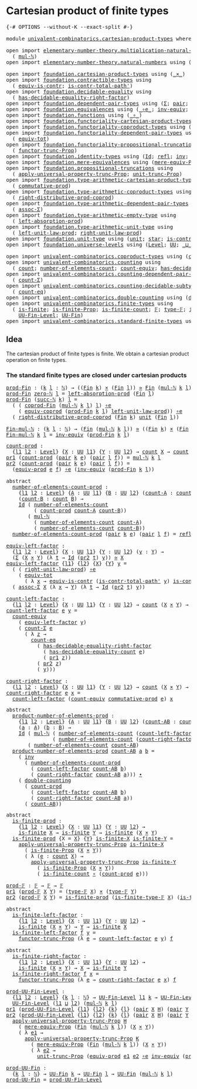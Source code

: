 # Cartesian product of finite types

<pre class="Agda"><a id="46" class="Symbol">{-#</a> <a id="50" class="Keyword">OPTIONS</a> <a id="58" class="Pragma">--without-K</a> <a id="70" class="Pragma">--exact-split</a> <a id="84" class="Symbol">#-}</a>

<a id="89" class="Keyword">module</a> <a id="96" href="univalent-combinatorics.cartesian-product-types.html" class="Module">univalent-combinatorics.cartesian-product-types</a> <a id="144" class="Keyword">where</a>

<a id="151" class="Keyword">open</a> <a id="156" class="Keyword">import</a> <a id="163" href="elementary-number-theory.multiplication-natural-numbers.html" class="Module">elementary-number-theory.multiplication-natural-numbers</a> <a id="219" class="Keyword">using</a>
  <a id="227" class="Symbol">(</a> <a id="229" href="elementary-number-theory.multiplication-natural-numbers.html#1176" class="Function">mul-ℕ</a><a id="234" class="Symbol">)</a>
<a id="236" class="Keyword">open</a> <a id="241" class="Keyword">import</a> <a id="248" href="elementary-number-theory.natural-numbers.html" class="Module">elementary-number-theory.natural-numbers</a> <a id="289" class="Keyword">using</a> <a id="295" class="Symbol">(</a><a id="296" href="elementary-number-theory.natural-numbers.html#1444" class="Datatype">ℕ</a><a id="297" class="Symbol">;</a> <a id="299" href="elementary-number-theory.natural-numbers.html#1465" class="InductiveConstructor">zero-ℕ</a><a id="305" class="Symbol">;</a> <a id="307" href="elementary-number-theory.natural-numbers.html#1478" class="InductiveConstructor">succ-ℕ</a><a id="313" class="Symbol">)</a>

<a id="316" class="Keyword">open</a> <a id="321" class="Keyword">import</a> <a id="328" href="foundation.cartesian-product-types.html" class="Module">foundation.cartesian-product-types</a> <a id="363" class="Keyword">using</a> <a id="369" class="Symbol">(</a><a id="370" href="foundation-core.cartesian-product-types.html#577" class="Function Operator">_×_</a><a id="373" class="Symbol">)</a>
<a id="375" class="Keyword">open</a> <a id="380" class="Keyword">import</a> <a id="387" href="foundation.contractible-types.html" class="Module">foundation.contractible-types</a> <a id="417" class="Keyword">using</a>
  <a id="425" class="Symbol">(</a> <a id="427" href="foundation-core.contractible-types.html#4237" class="Function">equiv-is-contr</a><a id="441" class="Symbol">;</a> <a id="443" href="foundation-core.contractible-types.html#2189" class="Function">is-contr-total-path&#39;</a><a id="463" class="Symbol">)</a>
<a id="465" class="Keyword">open</a> <a id="470" class="Keyword">import</a> <a id="477" href="foundation.decidable-equality.html" class="Module">foundation.decidable-equality</a> <a id="507" class="Keyword">using</a>
  <a id="515" class="Symbol">(</a> <a id="517" href="foundation.decidable-equality.html#3751" class="Function">has-decidable-equality-right-factor</a><a id="552" class="Symbol">)</a>
<a id="554" class="Keyword">open</a> <a id="559" class="Keyword">import</a> <a id="566" href="foundation.dependent-pair-types.html" class="Module">foundation.dependent-pair-types</a> <a id="598" class="Keyword">using</a> <a id="604" class="Symbol">(</a><a id="605" href="foundation-core.dependent-pair-types.html#502" class="Record">Σ</a><a id="606" class="Symbol">;</a> <a id="608" href="foundation-core.dependent-pair-types.html#575" class="InductiveConstructor">pair</a><a id="612" class="Symbol">;</a> <a id="614" href="foundation-core.dependent-pair-types.html#592" class="Field">pr1</a><a id="617" class="Symbol">;</a> <a id="619" href="foundation-core.dependent-pair-types.html#604" class="Field">pr2</a><a id="622" class="Symbol">)</a>
<a id="624" class="Keyword">open</a> <a id="629" class="Keyword">import</a> <a id="636" href="foundation.equivalences.html" class="Module">foundation.equivalences</a> <a id="660" class="Keyword">using</a> <a id="666" class="Symbol">(</a><a id="667" href="foundation-core.equivalences.html#7843" class="Function Operator">_∘e_</a><a id="671" class="Symbol">;</a> <a id="673" href="foundation-core.equivalences.html#5707" class="Function">inv-equiv</a><a id="682" class="Symbol">;</a> <a id="684" href="foundation-core.equivalences.html#1607" class="Function Operator">_≃_</a><a id="687" class="Symbol">)</a>
<a id="689" class="Keyword">open</a> <a id="694" class="Keyword">import</a> <a id="701" href="foundation.functions.html" class="Module">foundation.functions</a> <a id="722" class="Keyword">using</a> <a id="728" class="Symbol">(</a><a id="729" href="foundation-core.functions.html#407" class="Function Operator">_∘_</a><a id="732" class="Symbol">)</a>
<a id="734" class="Keyword">open</a> <a id="739" class="Keyword">import</a> <a id="746" href="foundation.functoriality-cartesian-product-types.html" class="Module">foundation.functoriality-cartesian-product-types</a> <a id="795" class="Keyword">using</a> <a id="801" class="Symbol">(</a><a id="802" href="foundation.functoriality-cartesian-product-types.html#3166" class="Function">equiv-prod</a><a id="812" class="Symbol">)</a>
<a id="814" class="Keyword">open</a> <a id="819" class="Keyword">import</a> <a id="826" href="foundation.functoriality-coproduct-types.html" class="Module">foundation.functoriality-coproduct-types</a> <a id="867" class="Keyword">using</a> <a id="873" class="Symbol">(</a><a id="874" href="foundation.functoriality-coproduct-types.html#4375" class="Function">equiv-coprod</a><a id="886" class="Symbol">)</a>
<a id="888" class="Keyword">open</a> <a id="893" class="Keyword">import</a> <a id="900" href="foundation.functoriality-dependent-pair-types.html" class="Module">foundation.functoriality-dependent-pair-types</a> <a id="946" class="Keyword">using</a>
  <a id="954" class="Symbol">(</a> <a id="956" href="foundation-core.functoriality-dependent-pair-types.html#6804" class="Function">equiv-tot</a><a id="965" class="Symbol">)</a>
<a id="967" class="Keyword">open</a> <a id="972" class="Keyword">import</a> <a id="979" href="foundation.functoriality-propositional-truncation.html" class="Module">foundation.functoriality-propositional-truncation</a> <a id="1029" class="Keyword">using</a>
  <a id="1037" class="Symbol">(</a> <a id="1039" href="foundation.functoriality-propositional-truncation.html#1451" class="Function">functor-trunc-Prop</a><a id="1057" class="Symbol">)</a>
<a id="1059" class="Keyword">open</a> <a id="1064" class="Keyword">import</a> <a id="1071" href="foundation.identity-types.html" class="Module">foundation.identity-types</a> <a id="1097" class="Keyword">using</a> <a id="1103" class="Symbol">(</a><a id="1104" href="foundation-core.identity-types.html#641" class="Datatype">Id</a><a id="1106" class="Symbol">;</a> <a id="1108" href="foundation-core.identity-types.html#694" class="InductiveConstructor">refl</a><a id="1112" class="Symbol">;</a> <a id="1114" href="foundation-core.identity-types.html#1552" class="Function">inv</a><a id="1117" class="Symbol">;</a> <a id="1119" href="foundation-core.identity-types.html#1239" class="Function Operator">_∙_</a><a id="1122" class="Symbol">)</a>
<a id="1124" class="Keyword">open</a> <a id="1129" class="Keyword">import</a> <a id="1136" href="foundation.mere-equivalences.html" class="Module">foundation.mere-equivalences</a> <a id="1165" class="Keyword">using</a> <a id="1171" class="Symbol">(</a><a id="1172" href="foundation.mere-equivalences.html#1292" class="Function">mere-equiv-Prop</a><a id="1187" class="Symbol">)</a>
<a id="1189" class="Keyword">open</a> <a id="1194" class="Keyword">import</a> <a id="1201" href="foundation.propositional-truncations.html" class="Module">foundation.propositional-truncations</a> <a id="1238" class="Keyword">using</a>
  <a id="1246" class="Symbol">(</a> <a id="1248" href="foundation.propositional-truncations.html#5581" class="Function">apply-universal-property-trunc-Prop</a><a id="1283" class="Symbol">;</a> <a id="1285" href="foundation.propositional-truncations.html#2096" class="Function">unit-trunc-Prop</a><a id="1300" class="Symbol">)</a>
<a id="1302" class="Keyword">open</a> <a id="1307" class="Keyword">import</a> <a id="1314" href="foundation.type-arithmetic-cartesian-product-types.html" class="Module">foundation.type-arithmetic-cartesian-product-types</a> <a id="1365" class="Keyword">using</a>
  <a id="1373" class="Symbol">(</a> <a id="1375" href="foundation-core.type-arithmetic-cartesian-product-types.html#2050" class="Function">commutative-prod</a><a id="1391" class="Symbol">)</a>
<a id="1393" class="Keyword">open</a> <a id="1398" class="Keyword">import</a> <a id="1405" href="foundation.type-arithmetic-coproduct-types.html" class="Module">foundation.type-arithmetic-coproduct-types</a> <a id="1448" class="Keyword">using</a>
  <a id="1456" class="Symbol">(</a> <a id="1458" href="foundation.type-arithmetic-coproduct-types.html#8683" class="Function">right-distributive-prod-coprod</a><a id="1488" class="Symbol">)</a>
<a id="1490" class="Keyword">open</a> <a id="1495" class="Keyword">import</a> <a id="1502" href="foundation.type-arithmetic-dependent-pair-types.html" class="Module">foundation.type-arithmetic-dependent-pair-types</a> <a id="1550" class="Keyword">using</a>
  <a id="1558" class="Symbol">(</a> <a id="1560" href="foundation-core.type-arithmetic-dependent-pair-types.html#5662" class="Function">assoc-Σ</a><a id="1567" class="Symbol">)</a>
<a id="1569" class="Keyword">open</a> <a id="1574" class="Keyword">import</a> <a id="1581" href="foundation.type-arithmetic-empty-type.html" class="Module">foundation.type-arithmetic-empty-type</a> <a id="1619" class="Keyword">using</a>
  <a id="1627" class="Symbol">(</a> <a id="1629" href="foundation.type-arithmetic-empty-type.html#4251" class="Function">left-absorption-prod</a><a id="1649" class="Symbol">)</a>
<a id="1651" class="Keyword">open</a> <a id="1656" class="Keyword">import</a> <a id="1663" href="foundation.type-arithmetic-unit-type.html" class="Module">foundation.type-arithmetic-unit-type</a> <a id="1700" class="Keyword">using</a>
  <a id="1708" class="Symbol">(</a> <a id="1710" href="foundation.type-arithmetic-unit-type.html#2932" class="Function">left-unit-law-prod</a><a id="1728" class="Symbol">;</a> <a id="1730" href="foundation.type-arithmetic-unit-type.html#4324" class="Function">right-unit-law-prod</a><a id="1749" class="Symbol">)</a>
<a id="1751" class="Keyword">open</a> <a id="1756" class="Keyword">import</a> <a id="1763" href="foundation.unit-type.html" class="Module">foundation.unit-type</a> <a id="1784" class="Keyword">using</a> <a id="1790" class="Symbol">(</a><a id="1791" href="foundation.unit-type.html#975" class="Datatype">unit</a><a id="1795" class="Symbol">;</a> <a id="1797" href="foundation.unit-type.html#999" class="InductiveConstructor">star</a><a id="1801" class="Symbol">;</a> <a id="1803" href="foundation.unit-type.html#1534" class="Function">is-contr-unit</a><a id="1816" class="Symbol">)</a>
<a id="1818" class="Keyword">open</a> <a id="1823" class="Keyword">import</a> <a id="1830" href="foundation.universe-levels.html" class="Module">foundation.universe-levels</a> <a id="1857" class="Keyword">using</a> <a id="1863" class="Symbol">(</a><a id="1864" href="Agda.Primitive.html#597" class="Postulate">Level</a><a id="1869" class="Symbol">;</a> <a id="1871" href="foundation-core.universe-levels.html#222" class="Primitive">UU</a><a id="1873" class="Symbol">;</a> <a id="1875" href="Agda.Primitive.html#810" class="Primitive Operator">_⊔_</a><a id="1878" class="Symbol">)</a>

<a id="1881" class="Keyword">open</a> <a id="1886" class="Keyword">import</a> <a id="1893" href="univalent-combinatorics.coproduct-types.html" class="Module">univalent-combinatorics.coproduct-types</a> <a id="1933" class="Keyword">using</a> <a id="1939" class="Symbol">(</a><a id="1940" href="univalent-combinatorics.coproduct-types.html#2068" class="Function">coprod-Fin</a><a id="1950" class="Symbol">)</a>
<a id="1952" class="Keyword">open</a> <a id="1957" class="Keyword">import</a> <a id="1964" href="univalent-combinatorics.counting.html" class="Module">univalent-combinatorics.counting</a> <a id="1997" class="Keyword">using</a>
  <a id="2005" class="Symbol">(</a> <a id="2007" href="univalent-combinatorics.counting.html#1746" class="Function">count</a><a id="2012" class="Symbol">;</a> <a id="2014" href="univalent-combinatorics.counting.html#1874" class="Function">number-of-elements-count</a><a id="2038" class="Symbol">;</a> <a id="2040" href="univalent-combinatorics.counting.html#2961" class="Function">count-equiv</a><a id="2051" class="Symbol">;</a> <a id="2053" href="univalent-combinatorics.counting.html#5708" class="Function">has-decidable-equality-count</a><a id="2081" class="Symbol">)</a>
<a id="2083" class="Keyword">open</a> <a id="2088" class="Keyword">import</a> <a id="2095" href="univalent-combinatorics.counting-dependent-pair-types.html" class="Module">univalent-combinatorics.counting-dependent-pair-types</a> <a id="2149" class="Keyword">using</a>
  <a id="2157" class="Symbol">(</a> <a id="2159" href="univalent-combinatorics.counting-dependent-pair-types.html#3953" class="Function">count-Σ</a><a id="2166" class="Symbol">)</a>
<a id="2168" class="Keyword">open</a> <a id="2173" class="Keyword">import</a> <a id="2180" href="univalent-combinatorics.counting-decidable-subtypes.html" class="Module">univalent-combinatorics.counting-decidable-subtypes</a> <a id="2232" class="Keyword">using</a>
  <a id="2240" class="Symbol">(</a> <a id="2242" href="univalent-combinatorics.counting-decidable-subtypes.html#3453" class="Function">count-eq</a><a id="2250" class="Symbol">)</a>
<a id="2252" class="Keyword">open</a> <a id="2257" class="Keyword">import</a> <a id="2264" href="univalent-combinatorics.double-counting.html" class="Module">univalent-combinatorics.double-counting</a> <a id="2304" class="Keyword">using</a> <a id="2310" class="Symbol">(</a><a id="2311" href="univalent-combinatorics.double-counting.html#1097" class="Function">double-counting</a><a id="2326" class="Symbol">)</a>
<a id="2328" class="Keyword">open</a> <a id="2333" class="Keyword">import</a> <a id="2340" href="univalent-combinatorics.finite-types.html" class="Module">univalent-combinatorics.finite-types</a> <a id="2377" class="Keyword">using</a>
  <a id="2385" class="Symbol">(</a> <a id="2387" href="univalent-combinatorics.finite-types.html#3651" class="Function">is-finite</a><a id="2396" class="Symbol">;</a> <a id="2398" href="univalent-combinatorics.finite-types.html#3560" class="Function">is-finite-Prop</a><a id="2412" class="Symbol">;</a> <a id="2414" href="univalent-combinatorics.finite-types.html#3890" class="Function">is-finite-count</a><a id="2429" class="Symbol">;</a> <a id="2431" href="univalent-combinatorics.finite-types.html#4042" class="Function">𝔽</a><a id="2432" class="Symbol">;</a> <a id="2434" href="univalent-combinatorics.finite-types.html#4090" class="Function">type-𝔽</a><a id="2440" class="Symbol">;</a> <a id="2442" href="univalent-combinatorics.finite-types.html#4141" class="Function">is-finite-type-𝔽</a><a id="2458" class="Symbol">;</a>
    <a id="2464" href="univalent-combinatorics.finite-types.html#4556" class="Function">UU-Fin-Level</a><a id="2476" class="Symbol">;</a> <a id="2478" href="univalent-combinatorics.finite-types.html#4997" class="Function">UU-Fin</a><a id="2484" class="Symbol">)</a>
<a id="2486" class="Keyword">open</a> <a id="2491" class="Keyword">import</a> <a id="2498" href="univalent-combinatorics.standard-finite-types.html" class="Module">univalent-combinatorics.standard-finite-types</a> <a id="2544" class="Keyword">using</a> <a id="2550" class="Symbol">(</a><a id="2551" href="univalent-combinatorics.standard-finite-types.html#2072" class="Function">Fin</a><a id="2554" class="Symbol">)</a>
</pre>
## Idea

The cartesian product of finite types is finite. We obtain a cartesian product operation on finite types.

### The standard finite types are closed under cartesian products

<pre class="Agda"><a id="prod-Fin"></a><a id="2748" href="univalent-combinatorics.cartesian-product-types.html#2748" class="Function">prod-Fin</a> <a id="2757" class="Symbol">:</a> <a id="2759" class="Symbol">(</a><a id="2760" href="univalent-combinatorics.cartesian-product-types.html#2760" class="Bound">k</a> <a id="2762" href="univalent-combinatorics.cartesian-product-types.html#2762" class="Bound">l</a> <a id="2764" class="Symbol">:</a> <a id="2766" href="elementary-number-theory.natural-numbers.html#1444" class="Datatype">ℕ</a><a id="2767" class="Symbol">)</a> <a id="2769" class="Symbol">→</a> <a id="2771" class="Symbol">((</a><a id="2773" href="univalent-combinatorics.standard-finite-types.html#2072" class="Function">Fin</a> <a id="2777" href="univalent-combinatorics.cartesian-product-types.html#2760" class="Bound">k</a><a id="2778" class="Symbol">)</a> <a id="2780" href="foundation-core.cartesian-product-types.html#577" class="Function Operator">×</a> <a id="2782" class="Symbol">(</a><a id="2783" href="univalent-combinatorics.standard-finite-types.html#2072" class="Function">Fin</a> <a id="2787" href="univalent-combinatorics.cartesian-product-types.html#2762" class="Bound">l</a><a id="2788" class="Symbol">))</a> <a id="2791" href="foundation-core.equivalences.html#1607" class="Function Operator">≃</a> <a id="2793" href="univalent-combinatorics.standard-finite-types.html#2072" class="Function">Fin</a> <a id="2797" class="Symbol">(</a><a id="2798" href="elementary-number-theory.multiplication-natural-numbers.html#1176" class="Function">mul-ℕ</a> <a id="2804" href="univalent-combinatorics.cartesian-product-types.html#2760" class="Bound">k</a> <a id="2806" href="univalent-combinatorics.cartesian-product-types.html#2762" class="Bound">l</a><a id="2807" class="Symbol">)</a>
<a id="2809" href="univalent-combinatorics.cartesian-product-types.html#2748" class="Function">prod-Fin</a> <a id="2818" href="elementary-number-theory.natural-numbers.html#1465" class="InductiveConstructor">zero-ℕ</a> <a id="2825" href="univalent-combinatorics.cartesian-product-types.html#2825" class="Bound">l</a> <a id="2827" class="Symbol">=</a> <a id="2829" href="foundation.type-arithmetic-empty-type.html#4251" class="Function">left-absorption-prod</a> <a id="2850" class="Symbol">(</a><a id="2851" href="univalent-combinatorics.standard-finite-types.html#2072" class="Function">Fin</a> <a id="2855" href="univalent-combinatorics.cartesian-product-types.html#2825" class="Bound">l</a><a id="2856" class="Symbol">)</a>
<a id="2858" href="univalent-combinatorics.cartesian-product-types.html#2748" class="Function">prod-Fin</a> <a id="2867" class="Symbol">(</a><a id="2868" href="elementary-number-theory.natural-numbers.html#1478" class="InductiveConstructor">succ-ℕ</a> <a id="2875" href="univalent-combinatorics.cartesian-product-types.html#2875" class="Bound">k</a><a id="2876" class="Symbol">)</a> <a id="2878" href="univalent-combinatorics.cartesian-product-types.html#2878" class="Bound">l</a> <a id="2880" class="Symbol">=</a>
  <a id="2884" class="Symbol">(</a> <a id="2886" class="Symbol">(</a> <a id="2888" href="univalent-combinatorics.coproduct-types.html#2068" class="Function">coprod-Fin</a> <a id="2899" class="Symbol">(</a><a id="2900" href="elementary-number-theory.multiplication-natural-numbers.html#1176" class="Function">mul-ℕ</a> <a id="2906" href="univalent-combinatorics.cartesian-product-types.html#2875" class="Bound">k</a> <a id="2908" href="univalent-combinatorics.cartesian-product-types.html#2878" class="Bound">l</a><a id="2909" class="Symbol">)</a> <a id="2911" href="univalent-combinatorics.cartesian-product-types.html#2878" class="Bound">l</a><a id="2912" class="Symbol">)</a> <a id="2914" href="foundation-core.equivalences.html#7843" class="Function Operator">∘e</a>
    <a id="2921" class="Symbol">(</a> <a id="2923" href="foundation.functoriality-coproduct-types.html#4375" class="Function">equiv-coprod</a> <a id="2936" class="Symbol">(</a><a id="2937" href="univalent-combinatorics.cartesian-product-types.html#2748" class="Function">prod-Fin</a> <a id="2946" href="univalent-combinatorics.cartesian-product-types.html#2875" class="Bound">k</a> <a id="2948" href="univalent-combinatorics.cartesian-product-types.html#2878" class="Bound">l</a><a id="2949" class="Symbol">)</a> <a id="2951" href="foundation.type-arithmetic-unit-type.html#2932" class="Function">left-unit-law-prod</a><a id="2969" class="Symbol">))</a> <a id="2972" href="foundation-core.equivalences.html#7843" class="Function Operator">∘e</a>
  <a id="2977" class="Symbol">(</a> <a id="2979" href="foundation.type-arithmetic-coproduct-types.html#8683" class="Function">right-distributive-prod-coprod</a> <a id="3010" class="Symbol">(</a><a id="3011" href="univalent-combinatorics.standard-finite-types.html#2072" class="Function">Fin</a> <a id="3015" href="univalent-combinatorics.cartesian-product-types.html#2875" class="Bound">k</a><a id="3016" class="Symbol">)</a> <a id="3018" href="foundation.unit-type.html#975" class="Datatype">unit</a> <a id="3023" class="Symbol">(</a><a id="3024" href="univalent-combinatorics.standard-finite-types.html#2072" class="Function">Fin</a> <a id="3028" href="univalent-combinatorics.cartesian-product-types.html#2878" class="Bound">l</a><a id="3029" class="Symbol">))</a>

<a id="Fin-mul-ℕ"></a><a id="3033" href="univalent-combinatorics.cartesian-product-types.html#3033" class="Function">Fin-mul-ℕ</a> <a id="3043" class="Symbol">:</a> <a id="3045" class="Symbol">(</a><a id="3046" href="univalent-combinatorics.cartesian-product-types.html#3046" class="Bound">k</a> <a id="3048" href="univalent-combinatorics.cartesian-product-types.html#3048" class="Bound">l</a> <a id="3050" class="Symbol">:</a> <a id="3052" href="elementary-number-theory.natural-numbers.html#1444" class="Datatype">ℕ</a><a id="3053" class="Symbol">)</a> <a id="3055" class="Symbol">→</a> <a id="3057" class="Symbol">(</a><a id="3058" href="univalent-combinatorics.standard-finite-types.html#2072" class="Function">Fin</a> <a id="3062" class="Symbol">(</a><a id="3063" href="elementary-number-theory.multiplication-natural-numbers.html#1176" class="Function">mul-ℕ</a> <a id="3069" href="univalent-combinatorics.cartesian-product-types.html#3046" class="Bound">k</a> <a id="3071" href="univalent-combinatorics.cartesian-product-types.html#3048" class="Bound">l</a><a id="3072" class="Symbol">))</a> <a id="3075" href="foundation-core.equivalences.html#1607" class="Function Operator">≃</a> <a id="3077" class="Symbol">((</a><a id="3079" href="univalent-combinatorics.standard-finite-types.html#2072" class="Function">Fin</a> <a id="3083" href="univalent-combinatorics.cartesian-product-types.html#3046" class="Bound">k</a><a id="3084" class="Symbol">)</a> <a id="3086" href="foundation-core.cartesian-product-types.html#577" class="Function Operator">×</a> <a id="3088" class="Symbol">(</a><a id="3089" href="univalent-combinatorics.standard-finite-types.html#2072" class="Function">Fin</a> <a id="3093" href="univalent-combinatorics.cartesian-product-types.html#3048" class="Bound">l</a><a id="3094" class="Symbol">))</a>
<a id="3097" href="univalent-combinatorics.cartesian-product-types.html#3033" class="Function">Fin-mul-ℕ</a> <a id="3107" href="univalent-combinatorics.cartesian-product-types.html#3107" class="Bound">k</a> <a id="3109" href="univalent-combinatorics.cartesian-product-types.html#3109" class="Bound">l</a> <a id="3111" class="Symbol">=</a> <a id="3113" href="foundation-core.equivalences.html#5707" class="Function">inv-equiv</a> <a id="3123" class="Symbol">(</a><a id="3124" href="univalent-combinatorics.cartesian-product-types.html#2748" class="Function">prod-Fin</a> <a id="3133" href="univalent-combinatorics.cartesian-product-types.html#3107" class="Bound">k</a> <a id="3135" href="univalent-combinatorics.cartesian-product-types.html#3109" class="Bound">l</a><a id="3136" class="Symbol">)</a>
</pre>
<pre class="Agda"><a id="count-prod"></a><a id="3151" href="univalent-combinatorics.cartesian-product-types.html#3151" class="Function">count-prod</a> <a id="3162" class="Symbol">:</a>
  <a id="3166" class="Symbol">{</a><a id="3167" href="univalent-combinatorics.cartesian-product-types.html#3167" class="Bound">l1</a> <a id="3170" href="univalent-combinatorics.cartesian-product-types.html#3170" class="Bound">l2</a> <a id="3173" class="Symbol">:</a> <a id="3175" href="Agda.Primitive.html#597" class="Postulate">Level</a><a id="3180" class="Symbol">}</a> <a id="3182" class="Symbol">{</a><a id="3183" href="univalent-combinatorics.cartesian-product-types.html#3183" class="Bound">X</a> <a id="3185" class="Symbol">:</a> <a id="3187" href="foundation-core.universe-levels.html#222" class="Primitive">UU</a> <a id="3190" href="univalent-combinatorics.cartesian-product-types.html#3167" class="Bound">l1</a><a id="3192" class="Symbol">}</a> <a id="3194" class="Symbol">{</a><a id="3195" href="univalent-combinatorics.cartesian-product-types.html#3195" class="Bound">Y</a> <a id="3197" class="Symbol">:</a> <a id="3199" href="foundation-core.universe-levels.html#222" class="Primitive">UU</a> <a id="3202" href="univalent-combinatorics.cartesian-product-types.html#3170" class="Bound">l2</a><a id="3204" class="Symbol">}</a> <a id="3206" class="Symbol">→</a> <a id="3208" href="univalent-combinatorics.counting.html#1746" class="Function">count</a> <a id="3214" href="univalent-combinatorics.cartesian-product-types.html#3183" class="Bound">X</a> <a id="3216" class="Symbol">→</a> <a id="3218" href="univalent-combinatorics.counting.html#1746" class="Function">count</a> <a id="3224" href="univalent-combinatorics.cartesian-product-types.html#3195" class="Bound">Y</a> <a id="3226" class="Symbol">→</a> <a id="3228" href="univalent-combinatorics.counting.html#1746" class="Function">count</a> <a id="3234" class="Symbol">(</a><a id="3235" href="univalent-combinatorics.cartesian-product-types.html#3183" class="Bound">X</a> <a id="3237" href="foundation-core.cartesian-product-types.html#577" class="Function Operator">×</a> <a id="3239" href="univalent-combinatorics.cartesian-product-types.html#3195" class="Bound">Y</a><a id="3240" class="Symbol">)</a>
<a id="3242" href="foundation-core.dependent-pair-types.html#592" class="Field">pr1</a> <a id="3246" class="Symbol">(</a><a id="3247" href="univalent-combinatorics.cartesian-product-types.html#3151" class="Function">count-prod</a> <a id="3258" class="Symbol">(</a><a id="3259" href="foundation-core.dependent-pair-types.html#575" class="InductiveConstructor">pair</a> <a id="3264" href="univalent-combinatorics.cartesian-product-types.html#3264" class="Bound">k</a> <a id="3266" href="univalent-combinatorics.cartesian-product-types.html#3266" class="Bound">e</a><a id="3267" class="Symbol">)</a> <a id="3269" class="Symbol">(</a><a id="3270" href="foundation-core.dependent-pair-types.html#575" class="InductiveConstructor">pair</a> <a id="3275" href="univalent-combinatorics.cartesian-product-types.html#3275" class="Bound">l</a> <a id="3277" href="univalent-combinatorics.cartesian-product-types.html#3277" class="Bound">f</a><a id="3278" class="Symbol">))</a> <a id="3281" class="Symbol">=</a> <a id="3283" href="elementary-number-theory.multiplication-natural-numbers.html#1176" class="Function">mul-ℕ</a> <a id="3289" href="univalent-combinatorics.cartesian-product-types.html#3264" class="Bound">k</a> <a id="3291" href="univalent-combinatorics.cartesian-product-types.html#3275" class="Bound">l</a>
<a id="3293" href="foundation-core.dependent-pair-types.html#604" class="Field">pr2</a> <a id="3297" class="Symbol">(</a><a id="3298" href="univalent-combinatorics.cartesian-product-types.html#3151" class="Function">count-prod</a> <a id="3309" class="Symbol">(</a><a id="3310" href="foundation-core.dependent-pair-types.html#575" class="InductiveConstructor">pair</a> <a id="3315" href="univalent-combinatorics.cartesian-product-types.html#3315" class="Bound">k</a> <a id="3317" href="univalent-combinatorics.cartesian-product-types.html#3317" class="Bound">e</a><a id="3318" class="Symbol">)</a> <a id="3320" class="Symbol">(</a><a id="3321" href="foundation-core.dependent-pair-types.html#575" class="InductiveConstructor">pair</a> <a id="3326" href="univalent-combinatorics.cartesian-product-types.html#3326" class="Bound">l</a> <a id="3328" href="univalent-combinatorics.cartesian-product-types.html#3328" class="Bound">f</a><a id="3329" class="Symbol">))</a> <a id="3332" class="Symbol">=</a>
  <a id="3336" class="Symbol">(</a><a id="3337" href="foundation.functoriality-cartesian-product-types.html#3166" class="Function">equiv-prod</a> <a id="3348" href="univalent-combinatorics.cartesian-product-types.html#3317" class="Bound">e</a> <a id="3350" href="univalent-combinatorics.cartesian-product-types.html#3328" class="Bound">f</a><a id="3351" class="Symbol">)</a> <a id="3353" href="foundation-core.equivalences.html#7843" class="Function Operator">∘e</a> <a id="3356" class="Symbol">(</a><a id="3357" href="foundation-core.equivalences.html#5707" class="Function">inv-equiv</a> <a id="3367" class="Symbol">(</a><a id="3368" href="univalent-combinatorics.cartesian-product-types.html#2748" class="Function">prod-Fin</a> <a id="3377" href="univalent-combinatorics.cartesian-product-types.html#3315" class="Bound">k</a> <a id="3379" href="univalent-combinatorics.cartesian-product-types.html#3326" class="Bound">l</a><a id="3380" class="Symbol">))</a>

<a id="3384" class="Keyword">abstract</a>
  <a id="number-of-elements-count-prod"></a><a id="3395" href="univalent-combinatorics.cartesian-product-types.html#3395" class="Function">number-of-elements-count-prod</a> <a id="3425" class="Symbol">:</a>
    <a id="3431" class="Symbol">{</a><a id="3432" href="univalent-combinatorics.cartesian-product-types.html#3432" class="Bound">l1</a> <a id="3435" href="univalent-combinatorics.cartesian-product-types.html#3435" class="Bound">l2</a> <a id="3438" class="Symbol">:</a> <a id="3440" href="Agda.Primitive.html#597" class="Postulate">Level</a><a id="3445" class="Symbol">}</a> <a id="3447" class="Symbol">{</a><a id="3448" href="univalent-combinatorics.cartesian-product-types.html#3448" class="Bound">A</a> <a id="3450" class="Symbol">:</a> <a id="3452" href="foundation-core.universe-levels.html#222" class="Primitive">UU</a> <a id="3455" href="univalent-combinatorics.cartesian-product-types.html#3432" class="Bound">l1</a><a id="3457" class="Symbol">}</a> <a id="3459" class="Symbol">{</a><a id="3460" href="univalent-combinatorics.cartesian-product-types.html#3460" class="Bound">B</a> <a id="3462" class="Symbol">:</a> <a id="3464" href="foundation-core.universe-levels.html#222" class="Primitive">UU</a> <a id="3467" href="univalent-combinatorics.cartesian-product-types.html#3435" class="Bound">l2</a><a id="3469" class="Symbol">}</a> <a id="3471" class="Symbol">(</a><a id="3472" href="univalent-combinatorics.cartesian-product-types.html#3472" class="Bound">count-A</a> <a id="3480" class="Symbol">:</a> <a id="3482" href="univalent-combinatorics.counting.html#1746" class="Function">count</a> <a id="3488" href="univalent-combinatorics.cartesian-product-types.html#3448" class="Bound">A</a><a id="3489" class="Symbol">)</a>
    <a id="3495" class="Symbol">(</a><a id="3496" href="univalent-combinatorics.cartesian-product-types.html#3496" class="Bound">count-B</a> <a id="3504" class="Symbol">:</a> <a id="3506" href="univalent-combinatorics.counting.html#1746" class="Function">count</a> <a id="3512" href="univalent-combinatorics.cartesian-product-types.html#3460" class="Bound">B</a><a id="3513" class="Symbol">)</a> <a id="3515" class="Symbol">→</a>
    <a id="3521" href="foundation-core.identity-types.html#641" class="Datatype">Id</a> <a id="3524" class="Symbol">(</a> <a id="3526" href="univalent-combinatorics.counting.html#1874" class="Function">number-of-elements-count</a>
         <a id="3560" class="Symbol">(</a> <a id="3562" href="univalent-combinatorics.cartesian-product-types.html#3151" class="Function">count-prod</a> <a id="3573" href="univalent-combinatorics.cartesian-product-types.html#3472" class="Bound">count-A</a> <a id="3581" href="univalent-combinatorics.cartesian-product-types.html#3496" class="Bound">count-B</a><a id="3588" class="Symbol">))</a>
       <a id="3598" class="Symbol">(</a> <a id="3600" href="elementary-number-theory.multiplication-natural-numbers.html#1176" class="Function">mul-ℕ</a>
         <a id="3615" class="Symbol">(</a> <a id="3617" href="univalent-combinatorics.counting.html#1874" class="Function">number-of-elements-count</a> <a id="3642" href="univalent-combinatorics.cartesian-product-types.html#3472" class="Bound">count-A</a><a id="3649" class="Symbol">)</a>
         <a id="3660" class="Symbol">(</a> <a id="3662" href="univalent-combinatorics.counting.html#1874" class="Function">number-of-elements-count</a> <a id="3687" href="univalent-combinatorics.cartesian-product-types.html#3496" class="Bound">count-B</a><a id="3694" class="Symbol">))</a>
  <a id="3699" href="univalent-combinatorics.cartesian-product-types.html#3395" class="Function">number-of-elements-count-prod</a> <a id="3729" class="Symbol">(</a><a id="3730" href="foundation-core.dependent-pair-types.html#575" class="InductiveConstructor">pair</a> <a id="3735" href="univalent-combinatorics.cartesian-product-types.html#3735" class="Bound">k</a> <a id="3737" href="univalent-combinatorics.cartesian-product-types.html#3737" class="Bound">e</a><a id="3738" class="Symbol">)</a> <a id="3740" class="Symbol">(</a><a id="3741" href="foundation-core.dependent-pair-types.html#575" class="InductiveConstructor">pair</a> <a id="3746" href="univalent-combinatorics.cartesian-product-types.html#3746" class="Bound">l</a> <a id="3748" href="univalent-combinatorics.cartesian-product-types.html#3748" class="Bound">f</a><a id="3749" class="Symbol">)</a> <a id="3751" class="Symbol">=</a> <a id="3753" href="foundation-core.identity-types.html#694" class="InductiveConstructor">refl</a>

<a id="equiv-left-factor"></a><a id="3759" href="univalent-combinatorics.cartesian-product-types.html#3759" class="Function">equiv-left-factor</a> <a id="3777" class="Symbol">:</a>
  <a id="3781" class="Symbol">{</a><a id="3782" href="univalent-combinatorics.cartesian-product-types.html#3782" class="Bound">l1</a> <a id="3785" href="univalent-combinatorics.cartesian-product-types.html#3785" class="Bound">l2</a> <a id="3788" class="Symbol">:</a> <a id="3790" href="Agda.Primitive.html#597" class="Postulate">Level</a><a id="3795" class="Symbol">}</a> <a id="3797" class="Symbol">{</a><a id="3798" href="univalent-combinatorics.cartesian-product-types.html#3798" class="Bound">X</a> <a id="3800" class="Symbol">:</a> <a id="3802" href="foundation-core.universe-levels.html#222" class="Primitive">UU</a> <a id="3805" href="univalent-combinatorics.cartesian-product-types.html#3782" class="Bound">l1</a><a id="3807" class="Symbol">}</a> <a id="3809" class="Symbol">{</a><a id="3810" href="univalent-combinatorics.cartesian-product-types.html#3810" class="Bound">Y</a> <a id="3812" class="Symbol">:</a> <a id="3814" href="foundation-core.universe-levels.html#222" class="Primitive">UU</a> <a id="3817" href="univalent-combinatorics.cartesian-product-types.html#3785" class="Bound">l2</a><a id="3819" class="Symbol">}</a> <a id="3821" class="Symbol">(</a><a id="3822" href="univalent-combinatorics.cartesian-product-types.html#3822" class="Bound">y</a> <a id="3824" class="Symbol">:</a> <a id="3826" href="univalent-combinatorics.cartesian-product-types.html#3810" class="Bound">Y</a><a id="3827" class="Symbol">)</a> <a id="3829" class="Symbol">→</a>
  <a id="3833" class="Symbol">(</a><a id="3834" href="foundation-core.dependent-pair-types.html#502" class="Record">Σ</a> <a id="3836" class="Symbol">(</a><a id="3837" href="univalent-combinatorics.cartesian-product-types.html#3798" class="Bound">X</a> <a id="3839" href="foundation-core.cartesian-product-types.html#577" class="Function Operator">×</a> <a id="3841" href="univalent-combinatorics.cartesian-product-types.html#3810" class="Bound">Y</a><a id="3842" class="Symbol">)</a> <a id="3844" class="Symbol">(λ</a> <a id="3847" href="univalent-combinatorics.cartesian-product-types.html#3847" class="Bound">t</a> <a id="3849" class="Symbol">→</a> <a id="3851" href="foundation-core.identity-types.html#641" class="Datatype">Id</a> <a id="3854" class="Symbol">(</a><a id="3855" href="foundation-core.dependent-pair-types.html#604" class="Field">pr2</a> <a id="3859" href="univalent-combinatorics.cartesian-product-types.html#3847" class="Bound">t</a><a id="3860" class="Symbol">)</a> <a id="3862" href="univalent-combinatorics.cartesian-product-types.html#3822" class="Bound">y</a><a id="3863" class="Symbol">))</a> <a id="3866" href="foundation-core.equivalences.html#1607" class="Function Operator">≃</a> <a id="3868" href="univalent-combinatorics.cartesian-product-types.html#3798" class="Bound">X</a>
<a id="3870" href="univalent-combinatorics.cartesian-product-types.html#3759" class="Function">equiv-left-factor</a> <a id="3888" class="Symbol">{</a><a id="3889" href="univalent-combinatorics.cartesian-product-types.html#3889" class="Bound">l1</a><a id="3891" class="Symbol">}</a> <a id="3893" class="Symbol">{</a><a id="3894" href="univalent-combinatorics.cartesian-product-types.html#3894" class="Bound">l2</a><a id="3896" class="Symbol">}</a> <a id="3898" class="Symbol">{</a><a id="3899" href="univalent-combinatorics.cartesian-product-types.html#3899" class="Bound">X</a><a id="3900" class="Symbol">}</a> <a id="3902" class="Symbol">{</a><a id="3903" href="univalent-combinatorics.cartesian-product-types.html#3903" class="Bound">Y</a><a id="3904" class="Symbol">}</a> <a id="3906" href="univalent-combinatorics.cartesian-product-types.html#3906" class="Bound">y</a> <a id="3908" class="Symbol">=</a>
  <a id="3912" class="Symbol">(</a> <a id="3914" class="Symbol">(</a> <a id="3916" href="foundation.type-arithmetic-unit-type.html#4324" class="Function">right-unit-law-prod</a><a id="3935" class="Symbol">)</a> <a id="3937" href="foundation-core.equivalences.html#7843" class="Function Operator">∘e</a>
    <a id="3944" class="Symbol">(</a> <a id="3946" href="foundation-core.functoriality-dependent-pair-types.html#6804" class="Function">equiv-tot</a>
      <a id="3962" class="Symbol">(</a> <a id="3964" class="Symbol">λ</a> <a id="3966" href="univalent-combinatorics.cartesian-product-types.html#3966" class="Bound">x</a> <a id="3968" class="Symbol">→</a> <a id="3970" href="foundation-core.contractible-types.html#4237" class="Function">equiv-is-contr</a> <a id="3985" class="Symbol">(</a><a id="3986" href="foundation-core.contractible-types.html#2189" class="Function">is-contr-total-path&#39;</a> <a id="4007" href="univalent-combinatorics.cartesian-product-types.html#3906" class="Bound">y</a><a id="4008" class="Symbol">)</a> <a id="4010" href="foundation.unit-type.html#1534" class="Function">is-contr-unit</a><a id="4023" class="Symbol">)))</a> <a id="4027" href="foundation-core.equivalences.html#7843" class="Function Operator">∘e</a>
  <a id="4032" class="Symbol">(</a> <a id="4034" href="foundation-core.type-arithmetic-dependent-pair-types.html#5662" class="Function">assoc-Σ</a> <a id="4042" href="univalent-combinatorics.cartesian-product-types.html#3899" class="Bound">X</a> <a id="4044" class="Symbol">(λ</a> <a id="4047" href="univalent-combinatorics.cartesian-product-types.html#4047" class="Bound">x</a> <a id="4049" class="Symbol">→</a> <a id="4051" href="univalent-combinatorics.cartesian-product-types.html#3903" class="Bound">Y</a><a id="4052" class="Symbol">)</a> <a id="4054" class="Symbol">(λ</a> <a id="4057" href="univalent-combinatorics.cartesian-product-types.html#4057" class="Bound">t</a> <a id="4059" class="Symbol">→</a> <a id="4061" href="foundation-core.identity-types.html#641" class="Datatype">Id</a> <a id="4064" class="Symbol">(</a><a id="4065" href="foundation-core.dependent-pair-types.html#604" class="Field">pr2</a> <a id="4069" href="univalent-combinatorics.cartesian-product-types.html#4057" class="Bound">t</a><a id="4070" class="Symbol">)</a> <a id="4072" href="univalent-combinatorics.cartesian-product-types.html#3906" class="Bound">y</a><a id="4073" class="Symbol">))</a>

<a id="count-left-factor"></a><a id="4077" href="univalent-combinatorics.cartesian-product-types.html#4077" class="Function">count-left-factor</a> <a id="4095" class="Symbol">:</a>
  <a id="4099" class="Symbol">{</a><a id="4100" href="univalent-combinatorics.cartesian-product-types.html#4100" class="Bound">l1</a> <a id="4103" href="univalent-combinatorics.cartesian-product-types.html#4103" class="Bound">l2</a> <a id="4106" class="Symbol">:</a> <a id="4108" href="Agda.Primitive.html#597" class="Postulate">Level</a><a id="4113" class="Symbol">}</a> <a id="4115" class="Symbol">{</a><a id="4116" href="univalent-combinatorics.cartesian-product-types.html#4116" class="Bound">X</a> <a id="4118" class="Symbol">:</a> <a id="4120" href="foundation-core.universe-levels.html#222" class="Primitive">UU</a> <a id="4123" href="univalent-combinatorics.cartesian-product-types.html#4100" class="Bound">l1</a><a id="4125" class="Symbol">}</a> <a id="4127" class="Symbol">{</a><a id="4128" href="univalent-combinatorics.cartesian-product-types.html#4128" class="Bound">Y</a> <a id="4130" class="Symbol">:</a> <a id="4132" href="foundation-core.universe-levels.html#222" class="Primitive">UU</a> <a id="4135" href="univalent-combinatorics.cartesian-product-types.html#4103" class="Bound">l2</a><a id="4137" class="Symbol">}</a> <a id="4139" class="Symbol">→</a> <a id="4141" href="univalent-combinatorics.counting.html#1746" class="Function">count</a> <a id="4147" class="Symbol">(</a><a id="4148" href="univalent-combinatorics.cartesian-product-types.html#4116" class="Bound">X</a> <a id="4150" href="foundation-core.cartesian-product-types.html#577" class="Function Operator">×</a> <a id="4152" href="univalent-combinatorics.cartesian-product-types.html#4128" class="Bound">Y</a><a id="4153" class="Symbol">)</a> <a id="4155" class="Symbol">→</a> <a id="4157" href="univalent-combinatorics.cartesian-product-types.html#4128" class="Bound">Y</a> <a id="4159" class="Symbol">→</a> <a id="4161" href="univalent-combinatorics.counting.html#1746" class="Function">count</a> <a id="4167" href="univalent-combinatorics.cartesian-product-types.html#4116" class="Bound">X</a>
<a id="4169" href="univalent-combinatorics.cartesian-product-types.html#4077" class="Function">count-left-factor</a> <a id="4187" href="univalent-combinatorics.cartesian-product-types.html#4187" class="Bound">e</a> <a id="4189" href="univalent-combinatorics.cartesian-product-types.html#4189" class="Bound">y</a> <a id="4191" class="Symbol">=</a>
  <a id="4195" href="univalent-combinatorics.counting.html#2961" class="Function">count-equiv</a>
    <a id="4211" class="Symbol">(</a> <a id="4213" href="univalent-combinatorics.cartesian-product-types.html#3759" class="Function">equiv-left-factor</a> <a id="4231" href="univalent-combinatorics.cartesian-product-types.html#4189" class="Bound">y</a><a id="4232" class="Symbol">)</a>
    <a id="4238" class="Symbol">(</a> <a id="4240" href="univalent-combinatorics.counting-dependent-pair-types.html#3953" class="Function">count-Σ</a> <a id="4248" href="univalent-combinatorics.cartesian-product-types.html#4187" class="Bound">e</a>
      <a id="4256" class="Symbol">(</a> <a id="4258" class="Symbol">λ</a> <a id="4260" href="univalent-combinatorics.cartesian-product-types.html#4260" class="Bound">z</a> <a id="4262" class="Symbol">→</a>
        <a id="4272" href="univalent-combinatorics.counting-decidable-subtypes.html#3453" class="Function">count-eq</a>
          <a id="4291" class="Symbol">(</a> <a id="4293" href="foundation.decidable-equality.html#3751" class="Function">has-decidable-equality-right-factor</a>
            <a id="4341" class="Symbol">(</a> <a id="4343" href="univalent-combinatorics.counting.html#5708" class="Function">has-decidable-equality-count</a> <a id="4372" href="univalent-combinatorics.cartesian-product-types.html#4187" class="Bound">e</a><a id="4373" class="Symbol">)</a>
            <a id="4387" class="Symbol">(</a> <a id="4389" href="foundation-core.dependent-pair-types.html#592" class="Field">pr1</a> <a id="4393" href="univalent-combinatorics.cartesian-product-types.html#4260" class="Bound">z</a><a id="4394" class="Symbol">))</a>
          <a id="4407" class="Symbol">(</a> <a id="4409" href="foundation-core.dependent-pair-types.html#604" class="Field">pr2</a> <a id="4413" href="univalent-combinatorics.cartesian-product-types.html#4260" class="Bound">z</a><a id="4414" class="Symbol">)</a>
          <a id="4426" class="Symbol">(</a> <a id="4428" href="univalent-combinatorics.cartesian-product-types.html#4189" class="Bound">y</a><a id="4429" class="Symbol">)))</a>

<a id="count-right-factor"></a><a id="4434" href="univalent-combinatorics.cartesian-product-types.html#4434" class="Function">count-right-factor</a> <a id="4453" class="Symbol">:</a>
  <a id="4457" class="Symbol">{</a><a id="4458" href="univalent-combinatorics.cartesian-product-types.html#4458" class="Bound">l1</a> <a id="4461" href="univalent-combinatorics.cartesian-product-types.html#4461" class="Bound">l2</a> <a id="4464" class="Symbol">:</a> <a id="4466" href="Agda.Primitive.html#597" class="Postulate">Level</a><a id="4471" class="Symbol">}</a> <a id="4473" class="Symbol">{</a><a id="4474" href="univalent-combinatorics.cartesian-product-types.html#4474" class="Bound">X</a> <a id="4476" class="Symbol">:</a> <a id="4478" href="foundation-core.universe-levels.html#222" class="Primitive">UU</a> <a id="4481" href="univalent-combinatorics.cartesian-product-types.html#4458" class="Bound">l1</a><a id="4483" class="Symbol">}</a> <a id="4485" class="Symbol">{</a><a id="4486" href="univalent-combinatorics.cartesian-product-types.html#4486" class="Bound">Y</a> <a id="4488" class="Symbol">:</a> <a id="4490" href="foundation-core.universe-levels.html#222" class="Primitive">UU</a> <a id="4493" href="univalent-combinatorics.cartesian-product-types.html#4461" class="Bound">l2</a><a id="4495" class="Symbol">}</a> <a id="4497" class="Symbol">→</a> <a id="4499" href="univalent-combinatorics.counting.html#1746" class="Function">count</a> <a id="4505" class="Symbol">(</a><a id="4506" href="univalent-combinatorics.cartesian-product-types.html#4474" class="Bound">X</a> <a id="4508" href="foundation-core.cartesian-product-types.html#577" class="Function Operator">×</a> <a id="4510" href="univalent-combinatorics.cartesian-product-types.html#4486" class="Bound">Y</a><a id="4511" class="Symbol">)</a> <a id="4513" class="Symbol">→</a> <a id="4515" href="univalent-combinatorics.cartesian-product-types.html#4474" class="Bound">X</a> <a id="4517" class="Symbol">→</a> <a id="4519" href="univalent-combinatorics.counting.html#1746" class="Function">count</a> <a id="4525" href="univalent-combinatorics.cartesian-product-types.html#4486" class="Bound">Y</a>
<a id="4527" href="univalent-combinatorics.cartesian-product-types.html#4434" class="Function">count-right-factor</a> <a id="4546" href="univalent-combinatorics.cartesian-product-types.html#4546" class="Bound">e</a> <a id="4548" href="univalent-combinatorics.cartesian-product-types.html#4548" class="Bound">x</a> <a id="4550" class="Symbol">=</a>
  <a id="4554" href="univalent-combinatorics.cartesian-product-types.html#4077" class="Function">count-left-factor</a> <a id="4572" class="Symbol">(</a><a id="4573" href="univalent-combinatorics.counting.html#2961" class="Function">count-equiv</a> <a id="4585" href="foundation-core.type-arithmetic-cartesian-product-types.html#2050" class="Function">commutative-prod</a> <a id="4602" href="univalent-combinatorics.cartesian-product-types.html#4546" class="Bound">e</a><a id="4603" class="Symbol">)</a> <a id="4605" href="univalent-combinatorics.cartesian-product-types.html#4548" class="Bound">x</a>
</pre>
<pre class="Agda"><a id="4620" class="Keyword">abstract</a>
  <a id="product-number-of-elements-prod"></a><a id="4631" href="univalent-combinatorics.cartesian-product-types.html#4631" class="Function">product-number-of-elements-prod</a> <a id="4663" class="Symbol">:</a>
    <a id="4669" class="Symbol">{</a><a id="4670" href="univalent-combinatorics.cartesian-product-types.html#4670" class="Bound">l1</a> <a id="4673" href="univalent-combinatorics.cartesian-product-types.html#4673" class="Bound">l2</a> <a id="4676" class="Symbol">:</a> <a id="4678" href="Agda.Primitive.html#597" class="Postulate">Level</a><a id="4683" class="Symbol">}</a> <a id="4685" class="Symbol">{</a><a id="4686" href="univalent-combinatorics.cartesian-product-types.html#4686" class="Bound">A</a> <a id="4688" class="Symbol">:</a> <a id="4690" href="foundation-core.universe-levels.html#222" class="Primitive">UU</a> <a id="4693" href="univalent-combinatorics.cartesian-product-types.html#4670" class="Bound">l1</a><a id="4695" class="Symbol">}</a> <a id="4697" class="Symbol">{</a><a id="4698" href="univalent-combinatorics.cartesian-product-types.html#4698" class="Bound">B</a> <a id="4700" class="Symbol">:</a> <a id="4702" href="foundation-core.universe-levels.html#222" class="Primitive">UU</a> <a id="4705" href="univalent-combinatorics.cartesian-product-types.html#4673" class="Bound">l2</a><a id="4707" class="Symbol">}</a> <a id="4709" class="Symbol">(</a><a id="4710" href="univalent-combinatorics.cartesian-product-types.html#4710" class="Bound">count-AB</a> <a id="4719" class="Symbol">:</a> <a id="4721" href="univalent-combinatorics.counting.html#1746" class="Function">count</a> <a id="4727" class="Symbol">(</a><a id="4728" href="univalent-combinatorics.cartesian-product-types.html#4686" class="Bound">A</a> <a id="4730" href="foundation-core.cartesian-product-types.html#577" class="Function Operator">×</a> <a id="4732" href="univalent-combinatorics.cartesian-product-types.html#4698" class="Bound">B</a><a id="4733" class="Symbol">))</a> <a id="4736" class="Symbol">→</a>
    <a id="4742" class="Symbol">(</a><a id="4743" href="univalent-combinatorics.cartesian-product-types.html#4743" class="Bound">a</a> <a id="4745" class="Symbol">:</a> <a id="4747" href="univalent-combinatorics.cartesian-product-types.html#4686" class="Bound">A</a><a id="4748" class="Symbol">)</a> <a id="4750" class="Symbol">(</a><a id="4751" href="univalent-combinatorics.cartesian-product-types.html#4751" class="Bound">b</a> <a id="4753" class="Symbol">:</a> <a id="4755" href="univalent-combinatorics.cartesian-product-types.html#4698" class="Bound">B</a><a id="4756" class="Symbol">)</a> <a id="4758" class="Symbol">→</a>
    <a id="4764" href="foundation-core.identity-types.html#641" class="Datatype">Id</a> <a id="4767" class="Symbol">(</a> <a id="4769" href="elementary-number-theory.multiplication-natural-numbers.html#1176" class="Function">mul-ℕ</a> <a id="4775" class="Symbol">(</a> <a id="4777" href="univalent-combinatorics.counting.html#1874" class="Function">number-of-elements-count</a> <a id="4802" class="Symbol">(</a><a id="4803" href="univalent-combinatorics.cartesian-product-types.html#4077" class="Function">count-left-factor</a> <a id="4821" href="univalent-combinatorics.cartesian-product-types.html#4710" class="Bound">count-AB</a> <a id="4830" href="univalent-combinatorics.cartesian-product-types.html#4751" class="Bound">b</a><a id="4831" class="Symbol">))</a>
               <a id="4849" class="Symbol">(</a> <a id="4851" href="univalent-combinatorics.counting.html#1874" class="Function">number-of-elements-count</a> <a id="4876" class="Symbol">(</a><a id="4877" href="univalent-combinatorics.cartesian-product-types.html#4434" class="Function">count-right-factor</a> <a id="4896" href="univalent-combinatorics.cartesian-product-types.html#4710" class="Bound">count-AB</a> <a id="4905" href="univalent-combinatorics.cartesian-product-types.html#4743" class="Bound">a</a><a id="4906" class="Symbol">)))</a>
       <a id="4917" class="Symbol">(</a> <a id="4919" href="univalent-combinatorics.counting.html#1874" class="Function">number-of-elements-count</a> <a id="4944" href="univalent-combinatorics.cartesian-product-types.html#4710" class="Bound">count-AB</a><a id="4952" class="Symbol">)</a>
  <a id="4956" href="univalent-combinatorics.cartesian-product-types.html#4631" class="Function">product-number-of-elements-prod</a> <a id="4988" href="univalent-combinatorics.cartesian-product-types.html#4988" class="Bound">count-AB</a> <a id="4997" href="univalent-combinatorics.cartesian-product-types.html#4997" class="Bound">a</a> <a id="4999" href="univalent-combinatorics.cartesian-product-types.html#4999" class="Bound">b</a> <a id="5001" class="Symbol">=</a>
    <a id="5007" class="Symbol">(</a> <a id="5009" href="foundation-core.identity-types.html#1552" class="Function">inv</a>
      <a id="5019" class="Symbol">(</a> <a id="5021" href="univalent-combinatorics.cartesian-product-types.html#3395" class="Function">number-of-elements-count-prod</a>
        <a id="5059" class="Symbol">(</a> <a id="5061" href="univalent-combinatorics.cartesian-product-types.html#4077" class="Function">count-left-factor</a> <a id="5079" href="univalent-combinatorics.cartesian-product-types.html#4988" class="Bound">count-AB</a> <a id="5088" href="univalent-combinatorics.cartesian-product-types.html#4999" class="Bound">b</a><a id="5089" class="Symbol">)</a>
        <a id="5099" class="Symbol">(</a> <a id="5101" href="univalent-combinatorics.cartesian-product-types.html#4434" class="Function">count-right-factor</a> <a id="5120" href="univalent-combinatorics.cartesian-product-types.html#4988" class="Bound">count-AB</a> <a id="5129" href="univalent-combinatorics.cartesian-product-types.html#4997" class="Bound">a</a><a id="5130" class="Symbol">)))</a> <a id="5134" href="foundation-core.identity-types.html#1239" class="Function Operator">∙</a>
    <a id="5140" class="Symbol">(</a> <a id="5142" href="univalent-combinatorics.double-counting.html#1097" class="Function">double-counting</a>
      <a id="5164" class="Symbol">(</a> <a id="5166" href="univalent-combinatorics.cartesian-product-types.html#3151" class="Function">count-prod</a>
        <a id="5185" class="Symbol">(</a> <a id="5187" href="univalent-combinatorics.cartesian-product-types.html#4077" class="Function">count-left-factor</a> <a id="5205" href="univalent-combinatorics.cartesian-product-types.html#4988" class="Bound">count-AB</a> <a id="5214" href="univalent-combinatorics.cartesian-product-types.html#4999" class="Bound">b</a><a id="5215" class="Symbol">)</a>
        <a id="5225" class="Symbol">(</a> <a id="5227" href="univalent-combinatorics.cartesian-product-types.html#4434" class="Function">count-right-factor</a> <a id="5246" href="univalent-combinatorics.cartesian-product-types.html#4988" class="Bound">count-AB</a> <a id="5255" href="univalent-combinatorics.cartesian-product-types.html#4997" class="Bound">a</a><a id="5256" class="Symbol">))</a>
      <a id="5265" class="Symbol">(</a> <a id="5267" href="univalent-combinatorics.cartesian-product-types.html#4988" class="Bound">count-AB</a><a id="5275" class="Symbol">))</a>
</pre>
<pre class="Agda"><a id="5291" class="Keyword">abstract</a>
  <a id="is-finite-prod"></a><a id="5302" href="univalent-combinatorics.cartesian-product-types.html#5302" class="Function">is-finite-prod</a> <a id="5317" class="Symbol">:</a>
    <a id="5323" class="Symbol">{</a><a id="5324" href="univalent-combinatorics.cartesian-product-types.html#5324" class="Bound">l1</a> <a id="5327" href="univalent-combinatorics.cartesian-product-types.html#5327" class="Bound">l2</a> <a id="5330" class="Symbol">:</a> <a id="5332" href="Agda.Primitive.html#597" class="Postulate">Level</a><a id="5337" class="Symbol">}</a> <a id="5339" class="Symbol">{</a><a id="5340" href="univalent-combinatorics.cartesian-product-types.html#5340" class="Bound">X</a> <a id="5342" class="Symbol">:</a> <a id="5344" href="foundation-core.universe-levels.html#222" class="Primitive">UU</a> <a id="5347" href="univalent-combinatorics.cartesian-product-types.html#5324" class="Bound">l1</a><a id="5349" class="Symbol">}</a> <a id="5351" class="Symbol">{</a><a id="5352" href="univalent-combinatorics.cartesian-product-types.html#5352" class="Bound">Y</a> <a id="5354" class="Symbol">:</a> <a id="5356" href="foundation-core.universe-levels.html#222" class="Primitive">UU</a> <a id="5359" href="univalent-combinatorics.cartesian-product-types.html#5327" class="Bound">l2</a><a id="5361" class="Symbol">}</a> <a id="5363" class="Symbol">→</a>
    <a id="5369" href="univalent-combinatorics.finite-types.html#3651" class="Function">is-finite</a> <a id="5379" href="univalent-combinatorics.cartesian-product-types.html#5340" class="Bound">X</a> <a id="5381" class="Symbol">→</a> <a id="5383" href="univalent-combinatorics.finite-types.html#3651" class="Function">is-finite</a> <a id="5393" href="univalent-combinatorics.cartesian-product-types.html#5352" class="Bound">Y</a> <a id="5395" class="Symbol">→</a> <a id="5397" href="univalent-combinatorics.finite-types.html#3651" class="Function">is-finite</a> <a id="5407" class="Symbol">(</a><a id="5408" href="univalent-combinatorics.cartesian-product-types.html#5340" class="Bound">X</a> <a id="5410" href="foundation-core.cartesian-product-types.html#577" class="Function Operator">×</a> <a id="5412" href="univalent-combinatorics.cartesian-product-types.html#5352" class="Bound">Y</a><a id="5413" class="Symbol">)</a>
  <a id="5417" href="univalent-combinatorics.cartesian-product-types.html#5302" class="Function">is-finite-prod</a> <a id="5432" class="Symbol">{</a><a id="5433" class="Argument">X</a> <a id="5435" class="Symbol">=</a> <a id="5437" href="univalent-combinatorics.cartesian-product-types.html#5437" class="Bound">X</a><a id="5438" class="Symbol">}</a> <a id="5440" class="Symbol">{</a><a id="5441" href="univalent-combinatorics.cartesian-product-types.html#5441" class="Bound">Y</a><a id="5442" class="Symbol">}</a> <a id="5444" href="univalent-combinatorics.cartesian-product-types.html#5444" class="Bound">is-finite-X</a> <a id="5456" href="univalent-combinatorics.cartesian-product-types.html#5456" class="Bound">is-finite-Y</a> <a id="5468" class="Symbol">=</a>
    <a id="5474" href="foundation.propositional-truncations.html#5581" class="Function">apply-universal-property-trunc-Prop</a> <a id="5510" href="univalent-combinatorics.cartesian-product-types.html#5444" class="Bound">is-finite-X</a>
      <a id="5528" class="Symbol">(</a> <a id="5530" href="univalent-combinatorics.finite-types.html#3560" class="Function">is-finite-Prop</a> <a id="5545" class="Symbol">(</a><a id="5546" href="univalent-combinatorics.cartesian-product-types.html#5437" class="Bound">X</a> <a id="5548" href="foundation-core.cartesian-product-types.html#577" class="Function Operator">×</a> <a id="5550" href="univalent-combinatorics.cartesian-product-types.html#5441" class="Bound">Y</a><a id="5551" class="Symbol">))</a>
      <a id="5560" class="Symbol">(</a> <a id="5562" class="Symbol">λ</a> <a id="5564" class="Symbol">(</a><a id="5565" href="univalent-combinatorics.cartesian-product-types.html#5565" class="Bound">e</a> <a id="5567" class="Symbol">:</a> <a id="5569" href="univalent-combinatorics.counting.html#1746" class="Function">count</a> <a id="5575" href="univalent-combinatorics.cartesian-product-types.html#5437" class="Bound">X</a><a id="5576" class="Symbol">)</a> <a id="5578" class="Symbol">→</a>
        <a id="5588" href="foundation.propositional-truncations.html#5581" class="Function">apply-universal-property-trunc-Prop</a> <a id="5624" href="univalent-combinatorics.cartesian-product-types.html#5456" class="Bound">is-finite-Y</a>
          <a id="5646" class="Symbol">(</a> <a id="5648" href="univalent-combinatorics.finite-types.html#3560" class="Function">is-finite-Prop</a> <a id="5663" class="Symbol">(</a><a id="5664" href="univalent-combinatorics.cartesian-product-types.html#5437" class="Bound">X</a> <a id="5666" href="foundation-core.cartesian-product-types.html#577" class="Function Operator">×</a> <a id="5668" href="univalent-combinatorics.cartesian-product-types.html#5441" class="Bound">Y</a><a id="5669" class="Symbol">))</a>
          <a id="5682" class="Symbol">(</a> <a id="5684" href="univalent-combinatorics.finite-types.html#3890" class="Function">is-finite-count</a> <a id="5700" href="foundation-core.functions.html#407" class="Function Operator">∘</a> <a id="5702" class="Symbol">(</a><a id="5703" href="univalent-combinatorics.cartesian-product-types.html#3151" class="Function">count-prod</a> <a id="5714" href="univalent-combinatorics.cartesian-product-types.html#5565" class="Bound">e</a><a id="5715" class="Symbol">)))</a>

<a id="prod-𝔽"></a><a id="5720" href="univalent-combinatorics.cartesian-product-types.html#5720" class="Function">prod-𝔽</a> <a id="5727" class="Symbol">:</a> <a id="5729" href="univalent-combinatorics.finite-types.html#4042" class="Function">𝔽</a> <a id="5731" class="Symbol">→</a> <a id="5733" href="univalent-combinatorics.finite-types.html#4042" class="Function">𝔽</a> <a id="5735" class="Symbol">→</a> <a id="5737" href="univalent-combinatorics.finite-types.html#4042" class="Function">𝔽</a>
<a id="5739" href="foundation-core.dependent-pair-types.html#592" class="Field">pr1</a> <a id="5743" class="Symbol">(</a><a id="5744" href="univalent-combinatorics.cartesian-product-types.html#5720" class="Function">prod-𝔽</a> <a id="5751" href="univalent-combinatorics.cartesian-product-types.html#5751" class="Bound">X</a> <a id="5753" href="univalent-combinatorics.cartesian-product-types.html#5753" class="Bound">Y</a><a id="5754" class="Symbol">)</a> <a id="5756" class="Symbol">=</a> <a id="5758" class="Symbol">(</a><a id="5759" href="univalent-combinatorics.finite-types.html#4090" class="Function">type-𝔽</a> <a id="5766" href="univalent-combinatorics.cartesian-product-types.html#5751" class="Bound">X</a><a id="5767" class="Symbol">)</a> <a id="5769" href="foundation-core.cartesian-product-types.html#577" class="Function Operator">×</a> <a id="5771" class="Symbol">(</a><a id="5772" href="univalent-combinatorics.finite-types.html#4090" class="Function">type-𝔽</a> <a id="5779" href="univalent-combinatorics.cartesian-product-types.html#5753" class="Bound">Y</a><a id="5780" class="Symbol">)</a>
<a id="5782" href="foundation-core.dependent-pair-types.html#604" class="Field">pr2</a> <a id="5786" class="Symbol">(</a><a id="5787" href="univalent-combinatorics.cartesian-product-types.html#5720" class="Function">prod-𝔽</a> <a id="5794" href="univalent-combinatorics.cartesian-product-types.html#5794" class="Bound">X</a> <a id="5796" href="univalent-combinatorics.cartesian-product-types.html#5796" class="Bound">Y</a><a id="5797" class="Symbol">)</a> <a id="5799" class="Symbol">=</a> <a id="5801" href="univalent-combinatorics.cartesian-product-types.html#5302" class="Function">is-finite-prod</a> <a id="5816" class="Symbol">(</a><a id="5817" href="univalent-combinatorics.finite-types.html#4141" class="Function">is-finite-type-𝔽</a> <a id="5834" href="univalent-combinatorics.cartesian-product-types.html#5794" class="Bound">X</a><a id="5835" class="Symbol">)</a> <a id="5837" class="Symbol">(</a><a id="5838" href="univalent-combinatorics.finite-types.html#4141" class="Function">is-finite-type-𝔽</a> <a id="5855" href="univalent-combinatorics.cartesian-product-types.html#5796" class="Bound">Y</a><a id="5856" class="Symbol">)</a>

<a id="5859" class="Keyword">abstract</a>
  <a id="is-finite-left-factor"></a><a id="5870" href="univalent-combinatorics.cartesian-product-types.html#5870" class="Function">is-finite-left-factor</a> <a id="5892" class="Symbol">:</a>
    <a id="5898" class="Symbol">{</a><a id="5899" href="univalent-combinatorics.cartesian-product-types.html#5899" class="Bound">l1</a> <a id="5902" href="univalent-combinatorics.cartesian-product-types.html#5902" class="Bound">l2</a> <a id="5905" class="Symbol">:</a> <a id="5907" href="Agda.Primitive.html#597" class="Postulate">Level</a><a id="5912" class="Symbol">}</a> <a id="5914" class="Symbol">{</a><a id="5915" href="univalent-combinatorics.cartesian-product-types.html#5915" class="Bound">X</a> <a id="5917" class="Symbol">:</a> <a id="5919" href="foundation-core.universe-levels.html#222" class="Primitive">UU</a> <a id="5922" href="univalent-combinatorics.cartesian-product-types.html#5899" class="Bound">l1</a><a id="5924" class="Symbol">}</a> <a id="5926" class="Symbol">{</a><a id="5927" href="univalent-combinatorics.cartesian-product-types.html#5927" class="Bound">Y</a> <a id="5929" class="Symbol">:</a> <a id="5931" href="foundation-core.universe-levels.html#222" class="Primitive">UU</a> <a id="5934" href="univalent-combinatorics.cartesian-product-types.html#5902" class="Bound">l2</a><a id="5936" class="Symbol">}</a> <a id="5938" class="Symbol">→</a>
    <a id="5944" href="univalent-combinatorics.finite-types.html#3651" class="Function">is-finite</a> <a id="5954" class="Symbol">(</a><a id="5955" href="univalent-combinatorics.cartesian-product-types.html#5915" class="Bound">X</a> <a id="5957" href="foundation-core.cartesian-product-types.html#577" class="Function Operator">×</a> <a id="5959" href="univalent-combinatorics.cartesian-product-types.html#5927" class="Bound">Y</a><a id="5960" class="Symbol">)</a> <a id="5962" class="Symbol">→</a> <a id="5964" href="univalent-combinatorics.cartesian-product-types.html#5927" class="Bound">Y</a> <a id="5966" class="Symbol">→</a> <a id="5968" href="univalent-combinatorics.finite-types.html#3651" class="Function">is-finite</a> <a id="5978" href="univalent-combinatorics.cartesian-product-types.html#5915" class="Bound">X</a>
  <a id="5982" href="univalent-combinatorics.cartesian-product-types.html#5870" class="Function">is-finite-left-factor</a> <a id="6004" href="univalent-combinatorics.cartesian-product-types.html#6004" class="Bound">f</a> <a id="6006" href="univalent-combinatorics.cartesian-product-types.html#6006" class="Bound">y</a> <a id="6008" class="Symbol">=</a>
    <a id="6014" href="foundation.functoriality-propositional-truncation.html#1451" class="Function">functor-trunc-Prop</a> <a id="6033" class="Symbol">(λ</a> <a id="6036" href="univalent-combinatorics.cartesian-product-types.html#6036" class="Bound">e</a> <a id="6038" class="Symbol">→</a> <a id="6040" href="univalent-combinatorics.cartesian-product-types.html#4077" class="Function">count-left-factor</a> <a id="6058" href="univalent-combinatorics.cartesian-product-types.html#6036" class="Bound">e</a> <a id="6060" href="univalent-combinatorics.cartesian-product-types.html#6006" class="Bound">y</a><a id="6061" class="Symbol">)</a> <a id="6063" href="univalent-combinatorics.cartesian-product-types.html#6004" class="Bound">f</a>

<a id="6066" class="Keyword">abstract</a>
  <a id="is-finite-right-factor"></a><a id="6077" href="univalent-combinatorics.cartesian-product-types.html#6077" class="Function">is-finite-right-factor</a> <a id="6100" class="Symbol">:</a>
    <a id="6106" class="Symbol">{</a><a id="6107" href="univalent-combinatorics.cartesian-product-types.html#6107" class="Bound">l1</a> <a id="6110" href="univalent-combinatorics.cartesian-product-types.html#6110" class="Bound">l2</a> <a id="6113" class="Symbol">:</a> <a id="6115" href="Agda.Primitive.html#597" class="Postulate">Level</a><a id="6120" class="Symbol">}</a> <a id="6122" class="Symbol">{</a><a id="6123" href="univalent-combinatorics.cartesian-product-types.html#6123" class="Bound">X</a> <a id="6125" class="Symbol">:</a> <a id="6127" href="foundation-core.universe-levels.html#222" class="Primitive">UU</a> <a id="6130" href="univalent-combinatorics.cartesian-product-types.html#6107" class="Bound">l1</a><a id="6132" class="Symbol">}</a> <a id="6134" class="Symbol">{</a><a id="6135" href="univalent-combinatorics.cartesian-product-types.html#6135" class="Bound">Y</a> <a id="6137" class="Symbol">:</a> <a id="6139" href="foundation-core.universe-levels.html#222" class="Primitive">UU</a> <a id="6142" href="univalent-combinatorics.cartesian-product-types.html#6110" class="Bound">l2</a><a id="6144" class="Symbol">}</a> <a id="6146" class="Symbol">→</a>
    <a id="6152" href="univalent-combinatorics.finite-types.html#3651" class="Function">is-finite</a> <a id="6162" class="Symbol">(</a><a id="6163" href="univalent-combinatorics.cartesian-product-types.html#6123" class="Bound">X</a> <a id="6165" href="foundation-core.cartesian-product-types.html#577" class="Function Operator">×</a> <a id="6167" href="univalent-combinatorics.cartesian-product-types.html#6135" class="Bound">Y</a><a id="6168" class="Symbol">)</a> <a id="6170" class="Symbol">→</a> <a id="6172" href="univalent-combinatorics.cartesian-product-types.html#6123" class="Bound">X</a> <a id="6174" class="Symbol">→</a> <a id="6176" href="univalent-combinatorics.finite-types.html#3651" class="Function">is-finite</a> <a id="6186" href="univalent-combinatorics.cartesian-product-types.html#6135" class="Bound">Y</a>
  <a id="6190" href="univalent-combinatorics.cartesian-product-types.html#6077" class="Function">is-finite-right-factor</a> <a id="6213" href="univalent-combinatorics.cartesian-product-types.html#6213" class="Bound">f</a> <a id="6215" href="univalent-combinatorics.cartesian-product-types.html#6215" class="Bound">x</a> <a id="6217" class="Symbol">=</a>
    <a id="6223" href="foundation.functoriality-propositional-truncation.html#1451" class="Function">functor-trunc-Prop</a> <a id="6242" class="Symbol">(λ</a> <a id="6245" href="univalent-combinatorics.cartesian-product-types.html#6245" class="Bound">e</a> <a id="6247" class="Symbol">→</a> <a id="6249" href="univalent-combinatorics.cartesian-product-types.html#4434" class="Function">count-right-factor</a> <a id="6268" href="univalent-combinatorics.cartesian-product-types.html#6245" class="Bound">e</a> <a id="6270" href="univalent-combinatorics.cartesian-product-types.html#6215" class="Bound">x</a><a id="6271" class="Symbol">)</a> <a id="6273" href="univalent-combinatorics.cartesian-product-types.html#6213" class="Bound">f</a>

<a id="prod-UU-Fin-Level"></a><a id="6276" href="univalent-combinatorics.cartesian-product-types.html#6276" class="Function">prod-UU-Fin-Level</a> <a id="6294" class="Symbol">:</a>
  <a id="6298" class="Symbol">{</a><a id="6299" href="univalent-combinatorics.cartesian-product-types.html#6299" class="Bound">l1</a> <a id="6302" href="univalent-combinatorics.cartesian-product-types.html#6302" class="Bound">l2</a> <a id="6305" class="Symbol">:</a> <a id="6307" href="Agda.Primitive.html#597" class="Postulate">Level</a><a id="6312" class="Symbol">}</a> <a id="6314" class="Symbol">{</a><a id="6315" href="univalent-combinatorics.cartesian-product-types.html#6315" class="Bound">k</a> <a id="6317" href="univalent-combinatorics.cartesian-product-types.html#6317" class="Bound">l</a> <a id="6319" class="Symbol">:</a> <a id="6321" href="elementary-number-theory.natural-numbers.html#1444" class="Datatype">ℕ</a><a id="6322" class="Symbol">}</a> <a id="6324" class="Symbol">→</a> <a id="6326" href="univalent-combinatorics.finite-types.html#4556" class="Function">UU-Fin-Level</a> <a id="6339" href="univalent-combinatorics.cartesian-product-types.html#6299" class="Bound">l1</a> <a id="6342" href="univalent-combinatorics.cartesian-product-types.html#6315" class="Bound">k</a> <a id="6344" class="Symbol">→</a> <a id="6346" href="univalent-combinatorics.finite-types.html#4556" class="Function">UU-Fin-Level</a> <a id="6359" href="univalent-combinatorics.cartesian-product-types.html#6302" class="Bound">l2</a> <a id="6362" href="univalent-combinatorics.cartesian-product-types.html#6317" class="Bound">l</a> <a id="6364" class="Symbol">→</a>
  <a id="6368" href="univalent-combinatorics.finite-types.html#4556" class="Function">UU-Fin-Level</a> <a id="6381" class="Symbol">(</a><a id="6382" href="univalent-combinatorics.cartesian-product-types.html#6299" class="Bound">l1</a> <a id="6385" href="Agda.Primitive.html#810" class="Primitive Operator">⊔</a> <a id="6387" href="univalent-combinatorics.cartesian-product-types.html#6302" class="Bound">l2</a><a id="6389" class="Symbol">)</a> <a id="6391" class="Symbol">(</a><a id="6392" href="elementary-number-theory.multiplication-natural-numbers.html#1176" class="Function">mul-ℕ</a> <a id="6398" href="univalent-combinatorics.cartesian-product-types.html#6315" class="Bound">k</a> <a id="6400" href="univalent-combinatorics.cartesian-product-types.html#6317" class="Bound">l</a><a id="6401" class="Symbol">)</a>
<a id="6403" href="foundation-core.dependent-pair-types.html#592" class="Field">pr1</a> <a id="6407" class="Symbol">(</a><a id="6408" href="univalent-combinatorics.cartesian-product-types.html#6276" class="Function">prod-UU-Fin-Level</a> <a id="6426" class="Symbol">{</a><a id="6427" href="univalent-combinatorics.cartesian-product-types.html#6427" class="Bound">l1</a><a id="6429" class="Symbol">}</a> <a id="6431" class="Symbol">{</a><a id="6432" href="univalent-combinatorics.cartesian-product-types.html#6432" class="Bound">l2</a><a id="6434" class="Symbol">}</a> <a id="6436" class="Symbol">{</a><a id="6437" href="univalent-combinatorics.cartesian-product-types.html#6437" class="Bound">k</a><a id="6438" class="Symbol">}</a> <a id="6440" class="Symbol">{</a><a id="6441" href="univalent-combinatorics.cartesian-product-types.html#6441" class="Bound">l</a><a id="6442" class="Symbol">}</a> <a id="6444" class="Symbol">(</a><a id="6445" href="foundation-core.dependent-pair-types.html#575" class="InductiveConstructor">pair</a> <a id="6450" href="univalent-combinatorics.cartesian-product-types.html#6450" class="Bound">X</a> <a id="6452" href="univalent-combinatorics.cartesian-product-types.html#6452" class="Bound">H</a><a id="6453" class="Symbol">)</a> <a id="6455" class="Symbol">(</a><a id="6456" href="foundation-core.dependent-pair-types.html#575" class="InductiveConstructor">pair</a> <a id="6461" href="univalent-combinatorics.cartesian-product-types.html#6461" class="Bound">Y</a> <a id="6463" href="univalent-combinatorics.cartesian-product-types.html#6463" class="Bound">K</a><a id="6464" class="Symbol">))</a> <a id="6467" class="Symbol">=</a> <a id="6469" href="univalent-combinatorics.cartesian-product-types.html#6450" class="Bound">X</a> <a id="6471" href="foundation-core.cartesian-product-types.html#577" class="Function Operator">×</a> <a id="6473" href="univalent-combinatorics.cartesian-product-types.html#6461" class="Bound">Y</a>
<a id="6475" href="foundation-core.dependent-pair-types.html#604" class="Field">pr2</a> <a id="6479" class="Symbol">(</a><a id="6480" href="univalent-combinatorics.cartesian-product-types.html#6276" class="Function">prod-UU-Fin-Level</a> <a id="6498" class="Symbol">{</a><a id="6499" href="univalent-combinatorics.cartesian-product-types.html#6499" class="Bound">l1</a><a id="6501" class="Symbol">}</a> <a id="6503" class="Symbol">{</a><a id="6504" href="univalent-combinatorics.cartesian-product-types.html#6504" class="Bound">l2</a><a id="6506" class="Symbol">}</a> <a id="6508" class="Symbol">{</a><a id="6509" href="univalent-combinatorics.cartesian-product-types.html#6509" class="Bound">k</a><a id="6510" class="Symbol">}</a> <a id="6512" class="Symbol">{</a><a id="6513" href="univalent-combinatorics.cartesian-product-types.html#6513" class="Bound">l</a><a id="6514" class="Symbol">}</a> <a id="6516" class="Symbol">(</a><a id="6517" href="foundation-core.dependent-pair-types.html#575" class="InductiveConstructor">pair</a> <a id="6522" href="univalent-combinatorics.cartesian-product-types.html#6522" class="Bound">X</a> <a id="6524" href="univalent-combinatorics.cartesian-product-types.html#6524" class="Bound">H</a><a id="6525" class="Symbol">)</a> <a id="6527" class="Symbol">(</a><a id="6528" href="foundation-core.dependent-pair-types.html#575" class="InductiveConstructor">pair</a> <a id="6533" href="univalent-combinatorics.cartesian-product-types.html#6533" class="Bound">Y</a> <a id="6535" href="univalent-combinatorics.cartesian-product-types.html#6535" class="Bound">K</a><a id="6536" class="Symbol">))</a> <a id="6539" class="Symbol">=</a>
  <a id="6543" href="foundation.propositional-truncations.html#5581" class="Function">apply-universal-property-trunc-Prop</a> <a id="6579" href="univalent-combinatorics.cartesian-product-types.html#6524" class="Bound">H</a>
    <a id="6585" class="Symbol">(</a> <a id="6587" href="foundation.mere-equivalences.html#1292" class="Function">mere-equiv-Prop</a> <a id="6603" class="Symbol">(</a><a id="6604" href="univalent-combinatorics.standard-finite-types.html#2072" class="Function">Fin</a> <a id="6608" class="Symbol">(</a><a id="6609" href="elementary-number-theory.multiplication-natural-numbers.html#1176" class="Function">mul-ℕ</a> <a id="6615" href="univalent-combinatorics.cartesian-product-types.html#6509" class="Bound">k</a> <a id="6617" href="univalent-combinatorics.cartesian-product-types.html#6513" class="Bound">l</a><a id="6618" class="Symbol">))</a> <a id="6621" class="Symbol">(</a><a id="6622" href="univalent-combinatorics.cartesian-product-types.html#6522" class="Bound">X</a> <a id="6624" href="foundation-core.cartesian-product-types.html#577" class="Function Operator">×</a> <a id="6626" href="univalent-combinatorics.cartesian-product-types.html#6533" class="Bound">Y</a><a id="6627" class="Symbol">))</a>
    <a id="6634" class="Symbol">(</a> <a id="6636" class="Symbol">λ</a> <a id="6638" href="univalent-combinatorics.cartesian-product-types.html#6638" class="Bound">e1</a> <a id="6641" class="Symbol">→</a>
      <a id="6649" href="foundation.propositional-truncations.html#5581" class="Function">apply-universal-property-trunc-Prop</a> <a id="6685" href="univalent-combinatorics.cartesian-product-types.html#6535" class="Bound">K</a>
        <a id="6695" class="Symbol">(</a> <a id="6697" href="foundation.mere-equivalences.html#1292" class="Function">mere-equiv-Prop</a> <a id="6713" class="Symbol">(</a><a id="6714" href="univalent-combinatorics.standard-finite-types.html#2072" class="Function">Fin</a> <a id="6718" class="Symbol">(</a><a id="6719" href="elementary-number-theory.multiplication-natural-numbers.html#1176" class="Function">mul-ℕ</a> <a id="6725" href="univalent-combinatorics.cartesian-product-types.html#6509" class="Bound">k</a> <a id="6727" href="univalent-combinatorics.cartesian-product-types.html#6513" class="Bound">l</a><a id="6728" class="Symbol">))</a> <a id="6731" class="Symbol">(</a><a id="6732" href="univalent-combinatorics.cartesian-product-types.html#6522" class="Bound">X</a> <a id="6734" href="foundation-core.cartesian-product-types.html#577" class="Function Operator">×</a> <a id="6736" href="univalent-combinatorics.cartesian-product-types.html#6533" class="Bound">Y</a><a id="6737" class="Symbol">))</a>
        <a id="6748" class="Symbol">(</a> <a id="6750" class="Symbol">λ</a> <a id="6752" href="univalent-combinatorics.cartesian-product-types.html#6752" class="Bound">e2</a> <a id="6755" class="Symbol">→</a>
          <a id="6767" href="foundation.propositional-truncations.html#2096" class="Function">unit-trunc-Prop</a> <a id="6783" class="Symbol">(</a><a id="6784" href="foundation.functoriality-cartesian-product-types.html#3166" class="Function">equiv-prod</a> <a id="6795" href="univalent-combinatorics.cartesian-product-types.html#6638" class="Bound">e1</a> <a id="6798" href="univalent-combinatorics.cartesian-product-types.html#6752" class="Bound">e2</a> <a id="6801" href="foundation-core.equivalences.html#7843" class="Function Operator">∘e</a> <a id="6804" href="foundation-core.equivalences.html#5707" class="Function">inv-equiv</a> <a id="6814" class="Symbol">(</a><a id="6815" href="univalent-combinatorics.cartesian-product-types.html#2748" class="Function">prod-Fin</a> <a id="6824" href="univalent-combinatorics.cartesian-product-types.html#6509" class="Bound">k</a> <a id="6826" href="univalent-combinatorics.cartesian-product-types.html#6513" class="Bound">l</a><a id="6827" class="Symbol">))))</a>

<a id="prod-UU-Fin"></a><a id="6833" href="univalent-combinatorics.cartesian-product-types.html#6833" class="Function">prod-UU-Fin</a> <a id="6845" class="Symbol">:</a>
  <a id="6849" class="Symbol">{</a><a id="6850" href="univalent-combinatorics.cartesian-product-types.html#6850" class="Bound">k</a> <a id="6852" href="univalent-combinatorics.cartesian-product-types.html#6852" class="Bound">l</a> <a id="6854" class="Symbol">:</a> <a id="6856" href="elementary-number-theory.natural-numbers.html#1444" class="Datatype">ℕ</a><a id="6857" class="Symbol">}</a> <a id="6859" class="Symbol">→</a> <a id="6861" href="univalent-combinatorics.finite-types.html#4997" class="Function">UU-Fin</a> <a id="6868" href="univalent-combinatorics.cartesian-product-types.html#6850" class="Bound">k</a> <a id="6870" class="Symbol">→</a> <a id="6872" href="univalent-combinatorics.finite-types.html#4997" class="Function">UU-Fin</a> <a id="6879" href="univalent-combinatorics.cartesian-product-types.html#6852" class="Bound">l</a> <a id="6881" class="Symbol">→</a> <a id="6883" href="univalent-combinatorics.finite-types.html#4997" class="Function">UU-Fin</a> <a id="6890" class="Symbol">(</a><a id="6891" href="elementary-number-theory.multiplication-natural-numbers.html#1176" class="Function">mul-ℕ</a> <a id="6897" href="univalent-combinatorics.cartesian-product-types.html#6850" class="Bound">k</a> <a id="6899" href="univalent-combinatorics.cartesian-product-types.html#6852" class="Bound">l</a><a id="6900" class="Symbol">)</a>
<a id="6902" href="univalent-combinatorics.cartesian-product-types.html#6833" class="Function">prod-UU-Fin</a> <a id="6914" class="Symbol">=</a> <a id="6916" href="univalent-combinatorics.cartesian-product-types.html#6276" class="Function">prod-UU-Fin-Level</a>
</pre>